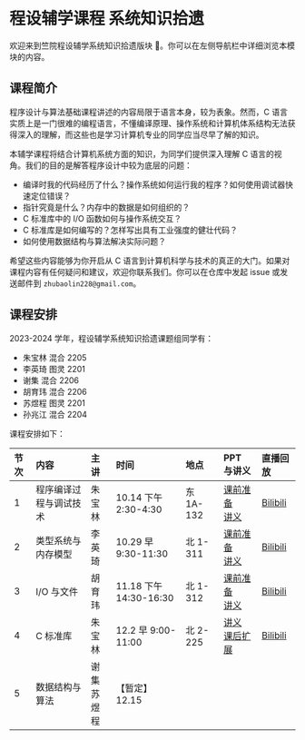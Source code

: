 # 程设辅学课程 系统知识拾遗

欢迎来到竺院程设辅学系统知识拾遗版块 🤗。你可以在左侧导航栏中详细浏览本模块的内容。

## 课程简介

程序设计与算法基础课程讲述的内容局限于语言本身，较为表象。然而，C 语言实质上是一门很难的编程语言，不懂编译原理、操作系统和计算机体系结构无法获得深入的理解，而这些也是学习计算机专业的同学应当尽早了解的知识。

本辅学课程将结合计算机系统方面的知识，为同学们提供深入理解 C 语言的视角。我们的目的是解答程序设计中较为底层的问题：

-   编译时我的代码经历了什么？操作系统如何运行我的程序？如何使用调试器快速定位错误？
-   指针究竟是什么？内存中的数据是如何组织的？
-   C 标准库中的 I/O 函数如何与操作系统交互？
-   C 标准库是如何编写的？怎样写出具有工业强度的健壮代码？
-   如何使用数据结构与算法解决实际问题？

希望这些内容能够为你开启从 C 语言到计算机科学与技术的真正的大门。如果对课程内容有任何疑问和建议，欢迎你联系我们。你可以在仓库中发起 issue 或发送邮件到 `zhubaolin228@gmail.com`。

## 课程安排

2023-2024 学年，程设辅学系统知识拾遗课题组同学有：

-   朱宝林 混合 2205
-   李英琦 图灵 2201
-   谢集 混合 2206
-   胡育玮 混合 2206
-   苏煜程 图灵 2201
-   孙兆江 混合 2204

课程安排如下：

| 节次 | 内容                   | 主讲           | 时间                   | 地点      | PPT 与讲义                                                            | 直播回放                                                 |
| :--- | :--------------------- | :------------- | :--------------------- | :-------- | :-------------------------------------------------------------------- | :------------------------------------------------------- |
| 1    | 程序编译过程与调试技术 | 朱宝林         | 10.14 下午 2:30-4:30   | 东 1A-132 | [课前准备](lecture1/pre_class.md)<br>[讲义](lecture1/lecture1.md)     | [Bilibili](https://www.bilibili.com/video/BV1Pu411T7GT/) |
| 2    | 类型系统与内存模型     | 李英琦         | 10.29 早 9:30-11:30    | 北 1-311  | [课前准备](lecture2/pre_class.md)<br>[讲义](lecture2/lecture2.md)     | [Bilibili](https://www.bilibili.com/video/BV1qN4y1S7ve/) |
| 3    | I/O 与文件             | 胡育玮         | 11.18 下午 14:30-16:30 | 北 1-312  | [课前准备](lecture3/pre_class.md)<br>[讲义](lecture3/lecture3.md)     |   [Bilibili](https://www.bilibili.com/video/BV1DH4y1q7GB/)                                                       |
| 4    | C 标准库               | 朱宝林         | 12.2 早 9:00-11:00     | 北 2-225  | [讲义](lecture4/lecture4.md)<br />[课后扩展](lecture4/after_class.md) | [Bilibili](https://www.bilibili.com/video/BV1ou4y1G7QY/) |
| 5    | 数据结构与算法         | 谢集<br>苏煜程 | 【暂定】12.15          |           |                                                                       |                                                          |
